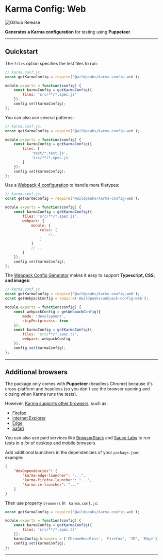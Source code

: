 # Karma Config: Web

![Github Release](https://img.shields.io/github/v/release/wildpeaks/package-karma-config-web.svg?label=Release&logo=github&logoColor=eceff4&colorA=4c566a&colorB=11abfb)

**Generates a Karma configuration** for testing using **Puppeteer**.


-------------------------------------------------------------------------------

## Quickstart

The `files` option specifies the test files to run:
````js
// karma.conf.js:
const getKarmaConfig = require('@wildpeaks/karma-config-web');

module.exports = function(config) {
	const karmaConfig = getKarmaConfig({
		files: 'src/**/*.spec.js'
	});
	config.set(karmaConfig);
};
````

You can also use several patterns:
````js
// karma.conf.js:
const getKarmaConfig = require('@wildpeaks/karma-config-web');

module.exports = function(config) {
	const karmaConfig = getKarmaConfig({
		files: [
			'test/*.test.js',
			'src/**/*.spec.js'
		]
	});
	config.set(karmaConfig);
};
````

Use a [Webpack 4 configuration](https://webpack.js.org/configuration/) to handle more filetypes:
````js
// karma.conf.js:
const getKarmaConfig = require('@wildpeaks/karma-config-web');

module.exports = function(config) {
	const karmaConfig = getKarmaConfig({
		files: 'src/**/*.spec.js',
		webpack: {
			module: {
				rules: [
					//...
				]
			}
			// ...
		}
	});
	config.set(karmaConfig);
};
````

The [Webpack Config Generator](https://www.npmjs.com/package/@wildpeaks/webpack-config-web) makes it easy
to support **Typescript, CSS, and images**:
````js
// karma.conf.js
const getKarmaConfig = require('@wildpeaks/karma-config-web');
const getWebpackConfig = require('@wildpeaks/webpack-config-web');

module.exports = function(config) {
	const webpackConfig = getWebpackConfig({
		mode: 'development',
		skipPostprocess: true
	});
	const karmaConfig = getKarmaConfig({
		files: 'src/**/*.spec.ts',
		webpack: webpackConfig
	});
	config.set(karmaConfig);
};
````


-------------------------------------------------------------------------------

## Additional browsers

The package only comes with **Puppeteer** (headless Chrome) because it's cross-platform
and headless (so you don't see the browser opening and closing when Karma runs the tests).

However, [Karma supports other browsers](http://karma-runner.github.io/2.0/config/browsers.html), such as:
 - [Firefox](https://www.npmjs.com/package/karma-firefox-launcher)
 - [Internet Explorer](https://www.npmjs.com/package/karma-ie-launcher)
 - [Edge](https://www.npmjs.com/package/karma-edge-launcher)
 - [Safari](https://www.npmjs.com/package/karma-safari-launcher)

You can also use paid services like [BrowserStack](https://www.npmjs.com/package/karma-browserstack-launcher)
and [Sauce Labs](https://www.npmjs.com/package/karma-saucelabs-launcher) to run tests
in *a lot* of desktop and mobile browsers.

Add additional launchers in the dependencies of your `package.json`, example:
````json
{
	"devDependencies": {
		"karma-edge-launcher": "...",
		"karma-firefox-launcher": "...",
		"karma-ie-launcher": "..."
	}
}
````
Then use property `browsers` in ` karma.conf.js`:

````js
const getKarmaConfig = require('@wildpeaks/karma-config-web');

module.exports = function(config) {
	const karmaConfig = getKarmaConfig({
		files: 'src/**/*.spec.ts'
	});
	karmaConfig.browsers = ['ChromeHeadless', 'Firefox', 'IE', 'Edge'];
	config.set(karmaConfig);
};
````

-------------------------------------------------------------------------------

